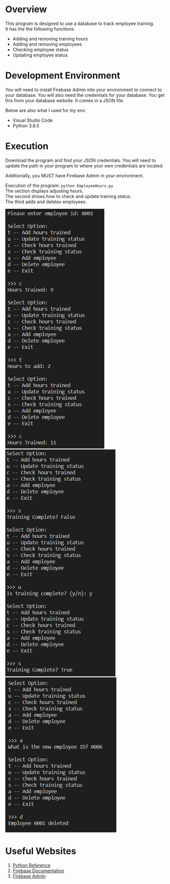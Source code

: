# Overview
This program is designed to use a database to track employee training.  
It has the the following functions:  
* Adding and removing training hours
* Adding and removing employees
* Checking employee status
* Updating employee status

# Development Environment
You will need to install Firebase Admin into your environment to connect to your database. You will also need the credentials for your database. You get this from your database website. It comes in a JSON file.

Below are also what I used for my env:
* Visual Studio Code  
* Python 3.8.5

# Execution
Download the program and find your JSON credentials. You will need to update the path in your program to where your own credentials are located. 

Additionally, you MUST have Firebase Admin in your environment. 

Execution of the program: `python EmployeeHours.py`  
The section displays adjusting hours.  
The second shows how to check and update training status.  
The third adds and deletes employees.

![Program screenshot displaying adding training hours](test1.png)  
![Program screenshot displaying status updates](test2.png)  
![Program screenshot displaying adding/removing employees](test3.png)  

# Useful Websites

1. [Python Reference](https://docs.python.org/3/library/index.html)
2. [Firebase Documentation](https://firebase.google.com/docs)
3. [Firebase Admin](https://firebase.google.com/docs/reference/admin)